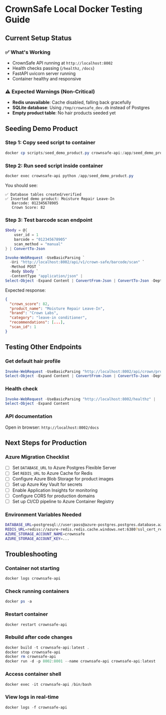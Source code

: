 # CrownSafe Local Docker Testing Guide

## Current Setup Status

### ✅ What's Working
- CrownSafe API running at `http://localhost:8002`
- Health checks passing (`/healthz`, `/docs`)
- FastAPI uvicorn server running
- Container healthy and responsive

### ⚠️ Expected Warnings (Non-Critical)
- **Redis unavailable**: Cache disabled, falling back gracefully
- **SQLite database**: Using `/tmp/crownsafe_dev.db` instead of Postgres
- **Empty product table**: No hair products seeded yet

## Seeding Demo Product

### Step 1: Copy seed script to container
```powershell
docker cp scripts/seed_demo_product.py crownsafe-api:/app/seed_demo_product.py
```

### Step 2: Run seed script inside container
```powershell
docker exec crownsafe-api python /app/seed_demo_product.py
```

You should see:
```
✅ Database tables created/verified
✅ Inserted demo product: Moisture Repair Leave-In
   Barcode: 012345678905
   Crown Score: 82
```

### Step 3: Test barcode scan endpoint
```powershell
$body = @{
    user_id = 1
    barcode = "012345678905"
    scan_method = "manual"
} | ConvertTo-Json

Invoke-WebRequest -UseBasicParsing `
  -Uri "http://localhost:8002/api/v1/crown-safe/barcode/scan" `
  -Method POST `
  -Body $body `
  -ContentType "application/json" |
Select-Object -Expand Content | ConvertFrom-Json | ConvertTo-Json -Depth 10
```

Expected response:
```json
{
  "crown_score": 82,
  "product_name": "Moisture Repair Leave-In",
  "brand": "Crown Labs",
  "category": "leave-in conditioner",
  "recommendations": [...],
  "scan_id": 1
}
```

## Testing Other Endpoints

### Get default hair profile
```powershell
Invoke-WebRequest -UseBasicParsing "http://localhost:8002/api/crown/profile/default" |
Select-Object -Expand Content | ConvertFrom-Json | ConvertTo-Json -Depth 10
```

### Health check
```powershell
Invoke-WebRequest -UseBasicParsing "http://localhost:8002/healthz" |
Select-Object -Expand Content
```

### API documentation
Open in browser: `http://localhost:8002/docs`

## Next Steps for Production

### Azure Migration Checklist
- [ ] Set `DATABASE_URL` to Azure Postgres Flexible Server
- [ ] Set `REDIS_URL` to Azure Cache for Redis
- [ ] Configure Azure Blob Storage for product images
- [ ] Set up Azure Key Vault for secrets
- [ ] Enable Application Insights for monitoring
- [ ] Configure CORS for production domains
- [ ] Set up CI/CD pipeline to Azure Container Registry

### Environment Variables Needed
```bash
DATABASE_URL=postgresql://user:pass@azure-postgres.postgres.database.azure.com:5432/crownsafe
REDIS_URL=rediss://azure-redis.redis.cache.windows.net:6380?ssl_cert_reqs=required
AZURE_STORAGE_ACCOUNT_NAME=crownsafe
AZURE_STORAGE_ACCOUNT_KEY=...
```

## Troubleshooting

### Container not starting
```powershell
docker logs crownsafe-api
```

### Check running containers
```powershell
docker ps -a
```

### Restart container
```powershell
docker restart crownsafe-api
```

### Rebuild after code changes
```powershell
docker build -t crownsafe-api:latest .
docker stop crownsafe-api
docker rm crownsafe-api
docker run -d -p 8002:8001 --name crownsafe-api crownsafe-api:latest
```

### Access container shell
```powershell
docker exec -it crownsafe-api /bin/bash
```

### View logs in real-time
```powershell
docker logs -f crownsafe-api
```
